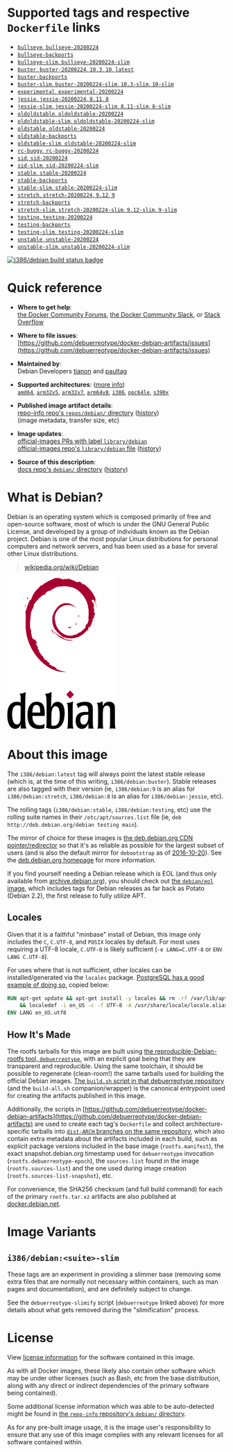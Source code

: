 <!--

********************************************************************************

WARNING:

    DO NOT EDIT "debian/README.md"

    IT IS AUTO-GENERATED

    (from the other files in "debian/" combined with a set of templates)

********************************************************************************

-->

# Supported tags and respective `Dockerfile` links

-	[`bullseye`, `bullseye-20200224`](https://github.com/debuerreotype/docker-debian-artifacts/blob/020084bb11f41f18673f77539da2f9959f90ced7/bullseye/Dockerfile)
-	[`bullseye-backports`](https://github.com/debuerreotype/docker-debian-artifacts/blob/020084bb11f41f18673f77539da2f9959f90ced7/bullseye/backports/Dockerfile)
-	[`bullseye-slim`, `bullseye-20200224-slim`](https://github.com/debuerreotype/docker-debian-artifacts/blob/020084bb11f41f18673f77539da2f9959f90ced7/bullseye/slim/Dockerfile)
-	[`buster`, `buster-20200224`, `10.3`, `10`, `latest`](https://github.com/debuerreotype/docker-debian-artifacts/blob/020084bb11f41f18673f77539da2f9959f90ced7/buster/Dockerfile)
-	[`buster-backports`](https://github.com/debuerreotype/docker-debian-artifacts/blob/020084bb11f41f18673f77539da2f9959f90ced7/buster/backports/Dockerfile)
-	[`buster-slim`, `buster-20200224-slim`, `10.3-slim`, `10-slim`](https://github.com/debuerreotype/docker-debian-artifacts/blob/020084bb11f41f18673f77539da2f9959f90ced7/buster/slim/Dockerfile)
-	[`experimental`, `experimental-20200224`](https://github.com/debuerreotype/docker-debian-artifacts/blob/020084bb11f41f18673f77539da2f9959f90ced7/experimental/Dockerfile)
-	[`jessie`, `jessie-20200224`, `8.11`, `8`](https://github.com/debuerreotype/docker-debian-artifacts/blob/020084bb11f41f18673f77539da2f9959f90ced7/jessie/Dockerfile)
-	[`jessie-slim`, `jessie-20200224-slim`, `8.11-slim`, `8-slim`](https://github.com/debuerreotype/docker-debian-artifacts/blob/020084bb11f41f18673f77539da2f9959f90ced7/jessie/slim/Dockerfile)
-	[`oldoldstable`, `oldoldstable-20200224`](https://github.com/debuerreotype/docker-debian-artifacts/blob/020084bb11f41f18673f77539da2f9959f90ced7/oldoldstable/Dockerfile)
-	[`oldoldstable-slim`, `oldoldstable-20200224-slim`](https://github.com/debuerreotype/docker-debian-artifacts/blob/020084bb11f41f18673f77539da2f9959f90ced7/oldoldstable/slim/Dockerfile)
-	[`oldstable`, `oldstable-20200224`](https://github.com/debuerreotype/docker-debian-artifacts/blob/020084bb11f41f18673f77539da2f9959f90ced7/oldstable/Dockerfile)
-	[`oldstable-backports`](https://github.com/debuerreotype/docker-debian-artifacts/blob/020084bb11f41f18673f77539da2f9959f90ced7/oldstable/backports/Dockerfile)
-	[`oldstable-slim`, `oldstable-20200224-slim`](https://github.com/debuerreotype/docker-debian-artifacts/blob/020084bb11f41f18673f77539da2f9959f90ced7/oldstable/slim/Dockerfile)
-	[`rc-buggy`, `rc-buggy-20200224`](https://github.com/debuerreotype/docker-debian-artifacts/blob/020084bb11f41f18673f77539da2f9959f90ced7/rc-buggy/Dockerfile)
-	[`sid`, `sid-20200224`](https://github.com/debuerreotype/docker-debian-artifacts/blob/020084bb11f41f18673f77539da2f9959f90ced7/sid/Dockerfile)
-	[`sid-slim`, `sid-20200224-slim`](https://github.com/debuerreotype/docker-debian-artifacts/blob/020084bb11f41f18673f77539da2f9959f90ced7/sid/slim/Dockerfile)
-	[`stable`, `stable-20200224`](https://github.com/debuerreotype/docker-debian-artifacts/blob/020084bb11f41f18673f77539da2f9959f90ced7/stable/Dockerfile)
-	[`stable-backports`](https://github.com/debuerreotype/docker-debian-artifacts/blob/020084bb11f41f18673f77539da2f9959f90ced7/stable/backports/Dockerfile)
-	[`stable-slim`, `stable-20200224-slim`](https://github.com/debuerreotype/docker-debian-artifacts/blob/020084bb11f41f18673f77539da2f9959f90ced7/stable/slim/Dockerfile)
-	[`stretch`, `stretch-20200224`, `9.12`, `9`](https://github.com/debuerreotype/docker-debian-artifacts/blob/020084bb11f41f18673f77539da2f9959f90ced7/stretch/Dockerfile)
-	[`stretch-backports`](https://github.com/debuerreotype/docker-debian-artifacts/blob/020084bb11f41f18673f77539da2f9959f90ced7/stretch/backports/Dockerfile)
-	[`stretch-slim`, `stretch-20200224-slim`, `9.12-slim`, `9-slim`](https://github.com/debuerreotype/docker-debian-artifacts/blob/020084bb11f41f18673f77539da2f9959f90ced7/stretch/slim/Dockerfile)
-	[`testing`, `testing-20200224`](https://github.com/debuerreotype/docker-debian-artifacts/blob/020084bb11f41f18673f77539da2f9959f90ced7/testing/Dockerfile)
-	[`testing-backports`](https://github.com/debuerreotype/docker-debian-artifacts/blob/020084bb11f41f18673f77539da2f9959f90ced7/testing/backports/Dockerfile)
-	[`testing-slim`, `testing-20200224-slim`](https://github.com/debuerreotype/docker-debian-artifacts/blob/020084bb11f41f18673f77539da2f9959f90ced7/testing/slim/Dockerfile)
-	[`unstable`, `unstable-20200224`](https://github.com/debuerreotype/docker-debian-artifacts/blob/020084bb11f41f18673f77539da2f9959f90ced7/unstable/Dockerfile)
-	[`unstable-slim`, `unstable-20200224-slim`](https://github.com/debuerreotype/docker-debian-artifacts/blob/020084bb11f41f18673f77539da2f9959f90ced7/unstable/slim/Dockerfile)

[![i386/debian build status badge](https://img.shields.io/jenkins/s/https/doi-janky.infosiftr.net/job/multiarch/job/i386/job/debian.svg?label=i386/debian%20%20build%20job)](https://doi-janky.infosiftr.net/job/multiarch/job/i386/job/debian/)

# Quick reference

-	**Where to get help**:  
	[the Docker Community Forums](https://forums.docker.com/), [the Docker Community Slack](http://dockr.ly/slack), or [Stack Overflow](https://stackoverflow.com/search?tab=newest&q=docker)

-	**Where to file issues**:  
	[https://github.com/debuerreotype/docker-debian-artifacts/issues](https://github.com/debuerreotype/docker-debian-artifacts/issues)

-	**Maintained by**:  
	Debian Developers [tianon](https://qa.debian.org/developer.php?login=tianon) and [paultag](https://qa.debian.org/developer.php?login=paultag)

-	**Supported architectures**: ([more info](https://github.com/docker-library/official-images#architectures-other-than-amd64))  
	[`amd64`](https://hub.docker.com/r/amd64/debian/), [`arm32v5`](https://hub.docker.com/r/arm32v5/debian/), [`arm32v7`](https://hub.docker.com/r/arm32v7/debian/), [`arm64v8`](https://hub.docker.com/r/arm64v8/debian/), [`i386`](https://hub.docker.com/r/i386/debian/), [`ppc64le`](https://hub.docker.com/r/ppc64le/debian/), [`s390x`](https://hub.docker.com/r/s390x/debian/)

-	**Published image artifact details**:  
	[repo-info repo's `repos/debian/` directory](https://github.com/docker-library/repo-info/blob/master/repos/debian) ([history](https://github.com/docker-library/repo-info/commits/master/repos/debian))  
	(image metadata, transfer size, etc)

-	**Image updates**:  
	[official-images PRs with label `library/debian`](https://github.com/docker-library/official-images/pulls?q=label%3Alibrary%2Fdebian)  
	[official-images repo's `library/debian` file](https://github.com/docker-library/official-images/blob/master/library/debian) ([history](https://github.com/docker-library/official-images/commits/master/library/debian))

-	**Source of this description**:  
	[docs repo's `debian/` directory](https://github.com/docker-library/docs/tree/master/debian) ([history](https://github.com/docker-library/docs/commits/master/debian))

# What is Debian?

Debian is an operating system which is composed primarily of free and open-source software, most of which is under the GNU General Public License, and developed by a group of individuals known as the Debian project. Debian is one of the most popular Linux distributions for personal computers and network servers, and has been used as a base for several other Linux distributions.

> [wikipedia.org/wiki/Debian](https://en.wikipedia.org/wiki/Debian)

![logo](https://raw.githubusercontent.com/docker-library/docs/b449be7df57e9ed9086bb5821bfb5d6cdc5d67a4/debian/logo.png)

# About this image

The `i386/debian:latest` tag will always point the latest stable release (which is, at the time of this writing, `i386/debian:buster`). Stable releases are also tagged with their version (ie, `i386/debian:9` is an alias for `i386/debian:stretch`, `i386/debian:8` is an alias for `i386/debian:jessie`, etc).

The rolling tags (`i386/debian:stable`, `i386/debian:testing`, etc) use the rolling suite names in their `/etc/apt/sources.list` file (ie, `deb http://deb.debian.org/debian testing main`).

The mirror of choice for these images is [the deb.debian.org CDN pointer/redirector](https://deb.debian.org) so that it's as reliable as possible for the largest subset of users (and is also the default mirror for `debootstrap` as of [2016-10-20](https://anonscm.debian.org/cgit/d-i/debootstrap.git/commit/?id=9e8bc60ad1ccf3a25ce7890526b70059f3e770de)). See the [deb.debian.org homepage](https://deb.debian.org) for more information.

If you find yourself needing a Debian release which is EOL (and thus only available from [archive.debian.org](http://archive.debian.org)), you should check out [the `debian/eol` image](https://hub.docker.com/r/debian/eol/), which includes tags for Debian releases as far back as Potato (Debian 2.2), the first release to fully utilize APT.

## Locales

Given that it is a faithful "minbase" install of Debian, this image only includes the `C`, `C.UTF-8`, and `POSIX` locales by default. For most uses requiring a UTF-8 locale, `C.UTF-8` is likely sufficient (`-e LANG=C.UTF-8` or `ENV LANG C.UTF-8`).

For uses where that is not sufficient, other locales can be installed/generated via the `locales` package. [PostgreSQL has a good example of doing so](https://github.com/docker-library/postgres/blob/69bc540ecfffecce72d49fa7e4a46680350037f9/9.6/Dockerfile#L21-L24), copied below:

```dockerfile
RUN apt-get update && apt-get install -y locales && rm -rf /var/lib/apt/lists/* \
	&& localedef -i en_US -c -f UTF-8 -A /usr/share/locale/locale.alias en_US.UTF-8
ENV LANG en_US.utf8
```

## How It's Made

The rootfs tarballs for this image are built using [the reproducible-Debian-rootfs tool, `debuerreotype`](https://github.com/debuerreotype/debuerreotype), with an explicit goal being that they are transparent and reproducible. Using the same toolchain, it should be possible to regenerate (clean-room!) the same tarballs used for building the official Debian images. [The `build.sh` script in that debuerreotype repository](https://github.com/debuerreotype/debuerreotype/blob/master/build.sh) (and the `build-all.sh` companion/wrapper) is the canonical entrypoint used for creating the artifacts published in this image.

Additionally, the scripts in [https://github.com/debuerreotype/docker-debian-artifacts](https://github.com/debuerreotype/docker-debian-artifacts) are used to create each tag's `Dockerfile` and collect architecture-specific tarballs into [`dist-ARCH` branches on the same repository](https://github.com/debuerreotype/docker-debian-artifacts/branches), which also contain extra metadata about the artifacts included in each build, such as explicit package versions included in the base image (`rootfs.manifest`), the exact snapshot.debian.org timestamp used for `debuerreotype` invocation (`rootfs.debuerreotype-epoch`), the `sources.list` found in the image (`rootfs.sources-list`) and the one used during image creation (`rootfs.sources-list-snapshot`), etc.

For convenience, the SHA256 checksum (and full build command) for each of the primary `rootfs.tar.xz` artifacts are also published at [docker.debian.net](https://docker.debian.net/).

# Image Variants

## `i386/debian:<suite>-slim`

These tags are an experiment in providing a slimmer base (removing some extra files that are normally not necessary within containers, such as man pages and documentation), and are definitely subject to change.

See the `debuerreotype-slimify` script (`debuerreotype` linked above) for more details about what gets removed during the "slimification" process.

# License

View [license information](https://www.debian.org/social_contract#guidelines) for the software contained in this image.

As with all Docker images, these likely also contain other software which may be under other licenses (such as Bash, etc from the base distribution, along with any direct or indirect dependencies of the primary software being contained).

Some additional license information which was able to be auto-detected might be found in [the `repo-info` repository's `debian/` directory](https://github.com/docker-library/repo-info/tree/master/repos/debian).

As for any pre-built image usage, it is the image user's responsibility to ensure that any use of this image complies with any relevant licenses for all software contained within.
